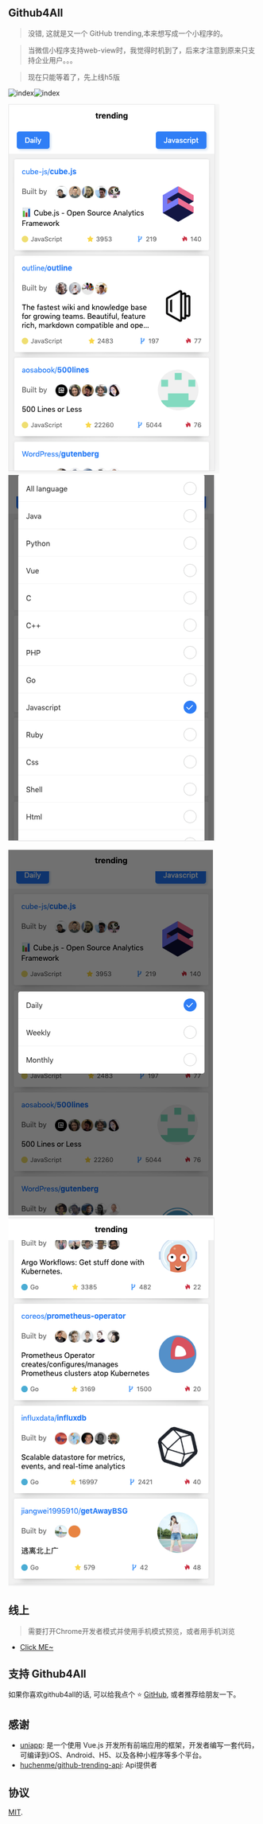 ## Github4All

>没错, 这就是又一个 GitHub trending,本来想写成一个小程序的。

>当微信小程序支持web-view时，我觉得时机到了，后来才注意到原来只支持企业用户。。。

>现在只能等着了，先上线h5版

![index](https://camo.githubusercontent.com/8f697c48adc5026cc6d83dd45e42b9b93ee1803c/68747470733a2f2f696d672e736869656c64732e696f2f62616467652f636f6e747269627574696f6e732d77656c636f6d652d627269676874677265656e2e737667)![index](https://camo.githubusercontent.com/3ccf4c50a1576b0dd30b286717451fa56b783512/68747470733a2f2f696d672e736869656c64732e696f2f62616467652f4c6963656e73652d4d49542d79656c6c6f772e737667)

![index](./static/index.png) ![Language](./static/language.png)  

![Since](./static/since.png) ![Bottom](./static/1.png)


## 线上

> 需要打开Chrome开发者模式并使用手机模式预览，或者用手机浏览
* [Click ME~](https://www.telami.cn/trending/)


## 支持 Github4All

如果你喜欢github4all的话, 可以给我点个 ⭐ [GitHub](https://github.com/telami/github4all), 或者推荐给朋友一下。

## 感谢

* [uniapp](https://uniapp.dcloud.io/): 是一个使用 Vue.js 开发所有前端应用的框架，开发者编写一套代码，可编译到iOS、Android、H5、以及各种小程序等多个平台。
* [huchenme/github-trending-api](https://github.com/huchenme/github-trending-api): Api提供者

## 协议

[MIT](https://github.com/telami/github4all/blob/master/LICENSE).
